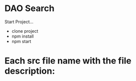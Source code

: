 # DAO Search

Start Project...
* clone project
* npm install
* npm start

# Each src file name with the file description:

